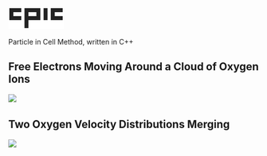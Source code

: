 ![](img/cpic.png)

Particle in Cell Method, written in C++

## Free Electrons Moving Around a Cloud of Oxygen Ions

![](img/vlasov.gif)

## Two Oxygen Velocity Distributions Merging

![](img/dsmc.gif)
